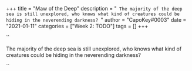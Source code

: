 +++
title = "Maw of the Deep"
description = "``  The majority of the deep sea is still unexplored, who knows what kind of creatures could be hiding in the neverending darkness?  ``"
author = "CapoKey#0003"
date = "2021-01-11"
categories = ["Week 2: TODO"]
tags = []
+++

``

The majority of the deep sea is still unexplored, who knows what kind of creatures could be hiding in the neverending darkness?

``
